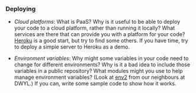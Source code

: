 ### Deploying

- *Cloud platforms*: What is PaaS? Why is it useful to be able to deploy your code to a cloud platform, rather than running it locally? What services are there that can provide you with a platform for your code? [Heroku](http://www.heroku.com) is a good start, but try to find some others. If you have time, try to deploy a simple server to Heroku as a demo.

- *Environment variables*: Why might some variables in your code need to change for different environments? Why is it a bad idea to include those variables in a public repository? What modules might you use to help manage environment variables? (Look at [env2](https://github.com/dwyl/env2) from our neighbours at DWYL.) If you can, write some sample code to show how it works.
